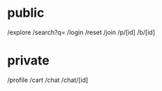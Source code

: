# public
/explore
/search?q=
/login
/reset
/join
/p/[id]
/b/[id]

# private
/profile
/cart
/chat
/chat/[id]